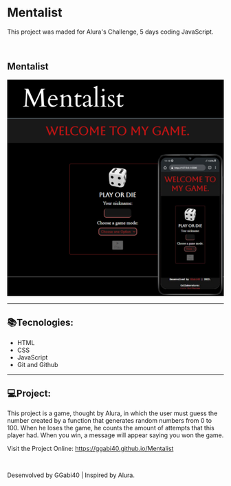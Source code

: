 <h1>Mentalist</h1>

<p>This project was maded for Alura's Challenge, 5 days coding JavaScript.</p>

<br>
<h2>Mentalist</h2>
<img src="./assets/preview-img.png" alt="Preview">

<br>
<hr>
<h2>📚Tecnologies:</h2>

<ul>
    <li>HTML</li>
    <li>CSS</li>
    <li>JavaScript</li>
    <li>Git and Github</li>
</ul>

<hr>
<h2>💻Project:</h2>
<p>This project is a game, thought by Alura, in which the user must guess the number created by a function that generates random numbers from 0 to 100. When he loses the game, he counts the amount of attempts that this player had. When you win, a message will appear saying you won the game.</p>
<p>Visit the Project Online: <a href="https://ggabi40.github.io/Mentalist">https://ggabi40.github.io/Mentalist</a></p>

<br>
<p>Desenvolved by GGabi40 | Inspired by Alura.</p>
